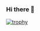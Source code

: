 ### Hi there 👋
[![trophy](https://github-profile-trophy.vercel.app/?username=r2awx&rank=SECRET,SSS,SS,S,AAA,AA,A,B,C&margin-h=15)](https://github.com/ryo-ma/github-profile-trophy)
